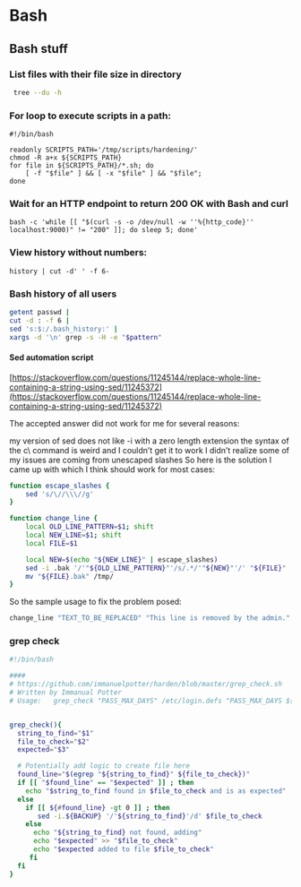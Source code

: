 # Bash

## Bash stuff <a id="bash-stuff"></a>

### List files with their file size in directory

```bash
 tree --du -h
```

### For loop to execute scripts in a path:

```text
#!/bin/bash

readonly SCRIPTS_PATH='/tmp/scripts/hardening/'
chmod -R a+x ${SCRIPTS_PATH}
for file in ${SCRIPTS_PATH}/*.sh; do
    [ -f "$file" ] && [ -x "$file" ] && "$file";
done

```

### Wait for an HTTP endpoint to return 200 OK with Bash and curl

```text
bash -c 'while [[ "$(curl -s -o /dev/null -w ''%{http_code}'' localhost:9000)" != "200" ]]; do sleep 5; done'
```

### View history without numbers:

```text
history | cut -d' ' -f 6-
```

### **Bash history of all users**

```bash
getent passwd | 
cut -d : -f 6 | 
sed 's:$:/.bash_history:' | 
xargs -d '\n' grep -s -H -e "$pattern"
```

#### Sed automation script

[https://stackoverflow.com/questions/11245144/replace-whole-line-containing-a-string-using-sed/11245372](https://stackoverflow.com/questions/11245144/replace-whole-line-containing-a-string-using-sed/11245372)

The accepted answer did not work for me for several reasons:

my version of sed does not like -i with a zero length extension the syntax of the c\ command is weird and I couldn’t get it to work I didn’t realize some of my issues are coming from unescaped slashes So here is the solution I came up with which I think should work for most cases:

```bash
function escape_slashes {
    sed 's/\//\\\//g' 
}

function change_line {
    local OLD_LINE_PATTERN=$1; shift
    local NEW_LINE=$1; shift
    local FILE=$1

    local NEW=$(echo "${NEW_LINE}" | escape_slashes)
    sed -i .bak '/'"${OLD_LINE_PATTERN}"'/s/.*/'"${NEW}"'/' "${FILE}"
    mv "${FILE}.bak" /tmp/
}
```

So the sample usage to fix the problem posed:

```bash
change_line "TEXT_TO_BE_REPLACED" "This line is removed by the admin." yourFile
```

### grep check

```bash
#!/bin/bash

####
# https://github.com/immanuelpotter/harden/blob/master/grep_check.sh
# Written by Immanual Potter
# Usage:   grep_check "PASS_MAX_DAYS" /etc/login.defs "PASS_MAX_DAYS ${PASS_MAX_DAYS}"


grep_check(){
  string_to_find="$1"
  file_to_check="$2"
  expected="$3"

  # Potentially add logic to create file here
  found_line="$(egrep "${string_to_find}" ${file_to_check})"
  if [[ "$found_line" == "$expected" ]] ; then
    echo "$string_to_find found in $file_to_check and is as expected" 
  else
    if [[ ${#found_line} -gt 0 ]] ; then
       sed -i.${BACKUP} '/'${string_to_find}'/d' $file_to_check
    else
      echo "${string_to_find} not found, adding" 
      echo "$expected" >> "$file_to_check"
      echo "$expected added to file $file_to_check"
     fi
  fi
}
```

